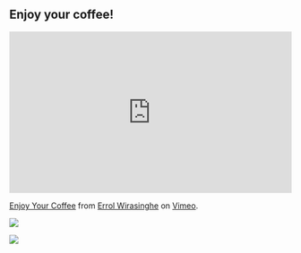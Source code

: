 <!-- title: Enjoy the Coffee, Not Cup  -->

## Enjoy your coffee! 

<div style="padding:57.42% 0 0 0;position:relative;"><iframe src="https://player.vimeo.com/video/494709367" style="position:absolute;top:0;left:0;width:100%;height:100%;" frameborder="0" allow="autoplay; fullscreen" allowfullscreen></iframe></div><script src="https://player.vimeo.com/api/player.js"></script>
<p><a href="https://vimeo.com/494709367">Enjoy Your Coffee</a> from <a href="https://vimeo.com/user96621703">Errol Wirasinghe</a> on <a href="https://vimeo.com">Vimeo</a>.</p>
<p></p>

![](https://lh3.googleusercontent.com/gYEnzDQi8zUjeOqbexSrDyxMzFwrocTrWdHA3kEoiINyCZtSG-MwFepFS7svoDAd6d6n3uTWakI785AVAP3biEOAKkJ7pQECGIGkiGqjMMA5CotNBuG3ANCiYhJOUyxZY2AblzURvZoMhP8fZUjGf5YRHAw0xB86z5CpgZ-eQ25txS5baYmlV6ZrgQtg_Mdmp07gBgWkKyYmYtQXI_i4QDb4SO7KXyoIEM6i3tAmneIGJs9IeplMcSoCNiI6QeC099SR6E1nezbUbFvgZFdKQdofY6fnggv_ey08zbujIJLSqLIgn5avVP4N5g0zGHbwDl8q176OUH8OfFbkD6mjjKBJLJktK6_ZI47GDpuoi4bjKlrUEF03vq4GZeHpeDj6elLta1at3pIi3x1KV7R1zhMOEVlfYH8Aikgewj8c561CtEKRExnp-oF0kTc2kC3_gsed48BLeiYmDu1gP6EfactO9OAmKsUqc-Q-E-fl7Y9Po7kSsh21rYNe49TfUC7gguPvrg40n4hFASOCrpa_9IGUeDIXLGmUznxZv7cg0s0i7OtCyr8X93vte0EUwzYJ_Wj2CtWiHSpwFUW_DKTm3RMUuGdvSe9jXhyPFc75x-CCHBgJAo2DBLSo107smCpIl32mhI2uXXnWJShec8Cc-VlrSuB-UEgQXU32UhVknTQBhnm8QRL8QJGNWrwfFEo=w598-h349-no?authuser=0)

![](https://lh3.googleusercontent.com/BmjMQ-VI4BovPa4uCNvxSm5tkC7cy9gXYghrsnVBuBXe4el069TJUFTmPqnho2vydJ3fFG3LDc1YEZfbtDfZbRU1nmHsLG9o7utHhHBzYA8Hfnaz8ThhN6Ovvc7By1XIXq2g_7jqjGvEXGZiFIHta8r8P0gv0vqCIthN5krApBDT_DKMnbUbpsi29oXHw_FGVQ6V3TluTKSouGGu4WrzpL1EaH0orVORlMbetwKhmimOs1JaUTxHRU3w7AEvr_uwhiTegYYSBMGApq8BP1aDK2moJ18hmlWqd2_YeBkVhbRoFS6tYAGHF5V7CCr_c6s1XS51PMy33ihSw2K-y2fG2SHsgou3pR4TSu4kQgeWr3AhwqbpFPuogE12O_E0IycBONyDIhPknzgZ4MQVeZSiiC28NJY7QqqU-mJI34zVicuRZ2szXjR-sLoZEBCui2RwqdjIehU3eWYB17LAH9oKuP4LVBUDPlfFCnu7C3hiAsNxmBhn40WycLckR_coQN18GUnwrZHTL6YWX1JPNe55_YLRy0XugTSESpfc7AZz0B0vAGKab9YqdgePPTrDD_F4rf3WIBZo8Bxdso6HspSppvbdULSBdWZURBShRI0xircl6mGy3tRgvq0N14O3818Oi5nOWgB9ckkDT3qZc3N2gaJZD3UgifjeV15dytUM5Gcy1PlSk4vHXiCTJKaFbw0=w548-h325-no?authuser=0)
